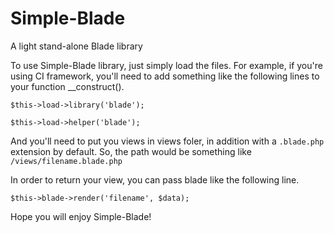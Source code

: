 # Simple-Blade
A light stand-alone Blade library

To use Simple-Blade library, just simply load the files. 
For example, if you're using CI framework, 
you'll need to add something like the following lines to your function __construct().

`$this->load->library('blade');`

`$this->load->helper('blade');`

And you'll need to put you views in views foler, in addition with a `.blade.php` extension by default. 
So, the path would be something like `/views/filename.blade.php`

In order to return your view, you can pass blade like the following line.

`$this->blade->render('filename', $data);`

Hope you will enjoy Simple-Blade!
